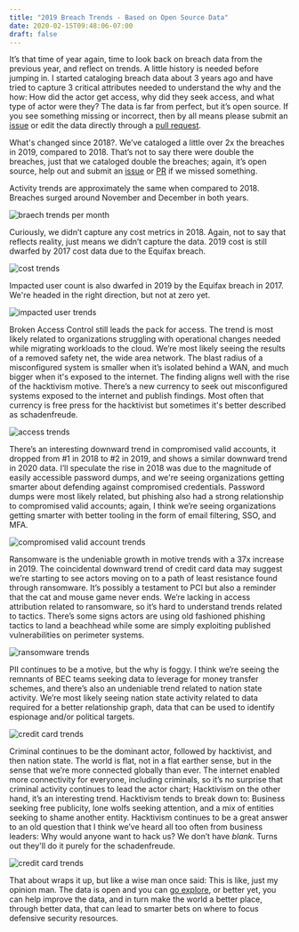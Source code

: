```yaml
---
title: "2019 Breach Trends - Based on Open Source Data"
date: 2020-02-15T09:48:06-07:00
draft: false
---
```


It’s that time of year again, time to look back on breach data from the previous year, and reflect on trends. A little history is needed before jumping in. I started cataloging breach data about 3 years ago and have tried to capture 3 critical attributes needed to understand the why and the how: How did the actor get access, why did they seek access, and what type of actor were they? The data is far from perfect, but it’s open source. If you see something missing or incorrect, then by all means please submit an [issue](https://github.com/ericalexanderorg/SecurityBreach/issues/new) or edit the data directly through a [pull request](https://github.com/ericalexanderorg/SecurityBreach/compare). 

What's changed since 2018?. We’ve cataloged a little over 2x the breaches in 2019, compared to 2018. That’s not to say there were double the breaches, just that we cataloged double the breaches; again, it’s open source, help out and submit an [issue](https://github.com/ericalexanderorg/SecurityBreach/issues/new) or [PR](https://github.com/ericalexanderorg/SecurityBreach/compare) if we missed something. 

Activity trends are approximately the same when compared to 2018. Breaches surged around November and December in both years. 

![braech trends per month](/2019-breach-trends-month.png)

Curiously, we didn’t capture any cost metrics in 2018. Again, not to say that reflects reality, just means we didn’t capture the data. 2019 cost is still dwarfed by 2017 cost data due to the Equifax breach. 

![cost trends](/2019-breach-trends-cost.png)

Impacted user count is also dwarfed in 2019 by the Equifax breach in 2017. We're headed in the right direction, but not at zero yet.

![impacted user trends](/2019-breach-trends-impacted-users.png)

Broken Access Control still leads the pack for access. The trend is most likely related to organizations struggling with operational changes needed while migrating workloads to the cloud. We’re most likely seeing the results of a removed safety net, the wide area network. The blast radius of a misconfigured system is smaller when it’s isolated behind a WAN, and much bigger when it's exposed to the internet. The finding aligns well with the rise of the hacktivism motive. There’s a new currency to seek out misconfigured systems exposed to the internet and publish findings. Most often that currency is free press for the hacktivist but sometimes it's better described as schadenfreude.

![access trends](/2019-breach-trends-initial-access.png)

There’s an interesting downward trend in compromised valid accounts, it dropped from #1 in 2018 to #2 in 2019, and shows a similar downward trend in 2020 data. I’ll speculate the rise in 2018 was due to the magnitude of easily accessible password dumps, and we're seeing organizations getting smarter about defending against compromised credentials. Password dumps were most likely related, but phishing also had a strong relationship to compromised valid accounts; again, I think we’re seeing organizations getting smarter with better tooling in the form of email filtering, SSO, and MFA. 

![compromised valid account trends](/2019-breach-trends-compromised-valid-accounts.png)

Ransomware is the undeniable growth in motive trends with a 37x increase in 2019. The coincidental downward trend of credit card data may suggest we’re starting to see actors moving on to a path of least resistance found through ransomware. It’s possibly a testament to PCI but also a reminder that the cat and mouse game never ends. We’re lacking in access attribution related to ransomware, so it’s hard to understand trends related to tactics. There’s some signs actors are using old fashioned phishing tactics to land a beachhead while some are simply exploiting published vulnerabilities on perimeter systems. 

![ransomware trends](/2019-breach-trends-money-ransom.png)

PII continues to be a motive, but the why is foggy. I think we’re seeing the remnants of BEC teams seeking data to leverage for money transfer schemes, and there’s also an undeniable trend related to nation state activity. We’re most likely seeing nation state activity related to data required for a better relationship graph, data that can be used to identify espionage and/or political targets. 

![credit card trends](/2019-breach-trends-money-credit-card.png)

Criminal continues to be the dominant actor, followed by hacktivist, and then nation state. The world is flat, not in a flat earther sense, but in the sense that we’re more connected globally than ever. The internet enabled more connectivity for everyone, including criminals, so it’s no surprise that criminal activity continues to lead the actor chart; Hacktivism on the other hand, it’s an interesting trend. Hacktivism tends to break down to: Business seeking free publicity, lone wolfs seeking attention, and a mix of entities seeking to shame another entity. Hacktivism continues to be a great answer to an old question that I think we’ve heard all too often from business leaders: Why would anyone want to hack us? We don’t have _blank_. Turns out they'll do it purely for the schadenfreude. 

![credit card trends](/2019-breach-trends-criminal.png)

That about wraps it up, but like a wise man once said: This is like, just my opinion man. The data is open and you can [go explore](https://ericalexander.org/SecurityBreach/#/), or better yet, you can help improve the data, and in turn make the world a better place, through better data, that can lead to smarter bets on where to focus defensive security resources.


